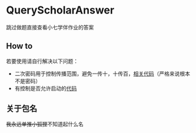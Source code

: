 # QueryScholarAnswer

跳过做题直接查看小七学伴作业的答案

## How to
若要使用请自行解决以下问题：
* 二次密码用于控制传播范围，避免一传十，十传百，[相关代码](https://github.com/mslxl/QueryScholarAnswer/blob/d3a6367d4f6c605045afa60c09b27da82319b371/app/src/main/java/com/mslxl/fubuki_tsuhatsuha/ui/query/QueryActivity.kt#L91)（严格来说根本不是密码）
* 有控制是否允许启动的[代码](https://github.com/mslxl/QueryScholarAnswer/blob/d3a6367d4f6c605045afa60c09b27da82319b371/app/src/main/java/com/mslxl/fubuki_tsuhatsuha/ui/login/LoginActivity.kt#L167)

## 关于包名
~~我永远单推小狐狸~~不知道起什么名
